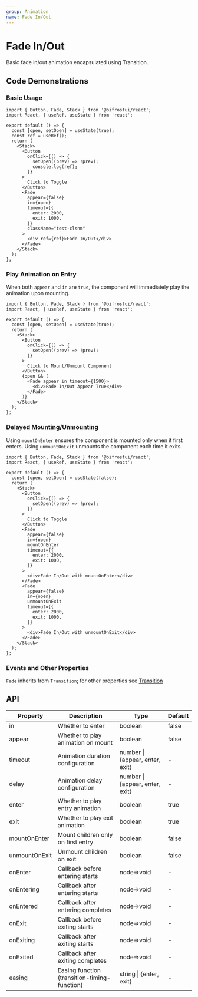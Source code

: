 ```yaml
---
group: Animation
name: Fade In/Out
---
```


# Fade In/Out

Basic fade in/out animation encapsulated using Transition.

## Code Demonstrations

### Basic Usage

```tsx
import { Button, Fade, Stack } from '@bifrostui/react';
import React, { useRef, useState } from 'react';

export default () => {
  const [open, setOpen] = useState(true);
  const ref = useRef();
  return (
    <Stack>
      <Button
        onClick={() => {
          setOpen((prev) => !prev);
          console.log(ref);
        }}
      >
        Click to Toggle
      </Button>
      <Fade
        appear={false}
        in={open}
        timeout={{
          enter: 2000,
          exit: 1000,
        }}
        className="test-clsnm"
      >
        <div ref={ref}>Fade In/Out</div>
      </Fade>
    </Stack>
  );
};
```

### Play Animation on Entry

When both `appear` and `in` are `true`,
the component will immediately play the animation upon mounting.

```tsx
import { Button, Fade, Stack } from '@bifrostui/react';
import React, { useRef, useState } from 'react';

export default () => {
  const [open, setOpen] = useState(true);
  return (
    <Stack>
      <Button
        onClick={() => {
          setOpen((prev) => !prev);
        }}
      >
        Click to Mount/Unmount Component
      </Button>
      {open && (
        <Fade appear in timeout={1500}>
          <div>Fade In/Out Appear True</div>
        </Fade>
      )}
    </Stack>
  );
};
```

### Delayed Mounting/Unmounting

Using `mountOnEnter` ensures the component is mounted only when it first enters.
Using `unmountOnExit` unmounts the component each time it exits.

```tsx
import { Button, Fade, Stack } from '@bifrostui/react';
import React, { useRef, useState } from 'react';

export default () => {
  const [open, setOpen] = useState(false);
  return (
    <Stack>
      <Button
        onClick={() => {
          setOpen((prev) => !prev);
        }}
      >
        Click to Toggle
      </Button>
      <Fade
        appear={false}
        in={open}
        mountOnEnter
        timeout={{
          enter: 2000,
          exit: 1000,
        }}
      >
        <div>Fade In/Out with mountOnEnter</div>
      </Fade>
      <Fade
        appear={false}
        in={open}
        unmountOnExit
        timeout={{
          enter: 2000,
          exit: 1000,
        }}
      >
        <div>Fade In/Out with unmountOnExit</div>
      </Fade>
    </Stack>
  );
};
```

### Events and Other Properties

`Fade` inherits from `Transition`; for other properties see [Transition](/cores/transition)

## API

| Property      | Description                                  | Type                            | Default |
| ------------- | -------------------------------------------- | ------------------------------- | ------- |
| in            | Whether to enter                             | boolean                         | false   |
| appear        | Whether to play animation on mount           | boolean                         | false   |
| timeout       | Animation duration configuration             | number \| {appear, enter, exit} | -       |
| delay         | Animation delay configuration                | number \| {appear, enter, exit} | -       |
| enter         | Whether to play entry animation              | boolean                         | true    |
| exit          | Whether to play exit animation               | boolean                         | true    |
| mountOnEnter  | Mount children only on first entry           | boolean                         | false   |
| unmountOnExit | Unmount children on exit                     | boolean                         | false   |
| onEnter       | Callback before entering starts              | node=>void                      | -       |
| onEntering    | Callback after entering starts               | node=>void                      | -       |
| onEntered     | Callback after entering completes            | node=>void                      | -       |
| onExit        | Callback before exiting starts               | node=>void                      | -       |
| onExiting     | Callback after exiting starts                | node=>void                      | -       |
| onExited      | Callback after exiting completes             | node=>void                      | -       |
| easing        | Easing function (transition-timing-function) | string \| {enter, exit}         | -       |
